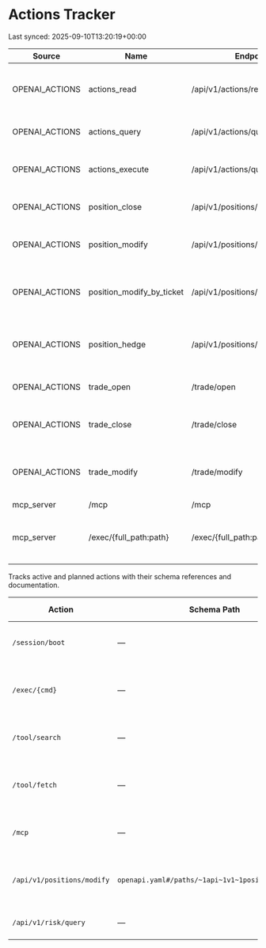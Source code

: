 # Actions Tracker

Last synced: 2025-09-10T13:20:19+00:00

| Source | Name | Endpoint | Method | Description |
| --- | --- | --- | --- | --- |
| OPENAI_ACTIONS | actions_read | /api/v1/actions/read | GET | Query a read-only action via alias endpoint |
| OPENAI_ACTIONS | actions_query | /api/v1/actions/query | GET | Query a read-only action |
| OPENAI_ACTIONS | actions_execute | /api/v1/actions/query | POST | Execute an action via the Actions Bus |
| OPENAI_ACTIONS | position_close | /api/v1/positions/close | POST | Close full or partial position |
| OPENAI_ACTIONS | position_modify | /api/v1/positions/modify | POST | Modify SL/TP for an existing position |
| OPENAI_ACTIONS | position_modify_by_ticket | /api/v1/positions/{ticket}/modify | POST | Modify SL/TP for an existing position by ticket path |
| OPENAI_ACTIONS | position_hedge | /api/v1/positions/hedge | POST | Open an opposite-side hedge order for a position |
| OPENAI_ACTIONS | trade_open | /trade/open | POST | Open a new trading position |
| OPENAI_ACTIONS | trade_close | /trade/close | POST | Close an existing trading position |
| OPENAI_ACTIONS | trade_modify | /trade/modify | POST | Modify stop-loss or take-profit for a position |
| mcp_server | /mcp | /mcp | GET |  |
| mcp_server | /exec/{full_path:path} | /exec/{full_path:path} | GET, POST, PUT, PATCH, DELETE |  |

Tracks active and planned actions with their schema references and documentation.

| Action | Schema Path | Authoritative Doc | Status | Core Function | Why | Future | Retired |
| --- | --- | --- | --- | --- | --- | --- | --- |
| `/session/boot` | — | — | Draft | Initialize agent session | Provide handshake and capabilities | Define schema and auth flow | No |
| `/exec/{cmd}` | — | [endpoints.md](endpoints.md) | Stable | Proxy requests to internal API | Expose single entry point for agent commands | Add auth and logging | No |
| `/tool/search` | — | — | Planned | Search available tools | Allow agents to discover functionality | Schema under development | No |
| `/tool/fetch` | — | — | Planned | Retrieve data using a specific tool | Fetch resources for analysis | Schema under development | No |
| `/mcp` | — | [endpoints.md](endpoints.md) | Stable | Stream MCP events | Provide real-time NDJSON heartbeat | Stream more event types | No |
| `/api/v1/positions/modify` | `openapi.yaml#/paths/~1api~1v1~1positions~1modify` | [POSITIONS_AND_ORDERS.md](POSITIONS_AND_ORDERS.md) | Stable | Modify SL/TP for an existing position | Adjust risk on open trades | Expand to volume modifications | No |
| `/api/v1/risk/query` | — | — | Planned | Query risk metrics | Assess risk exposure | Schema pending | No |
